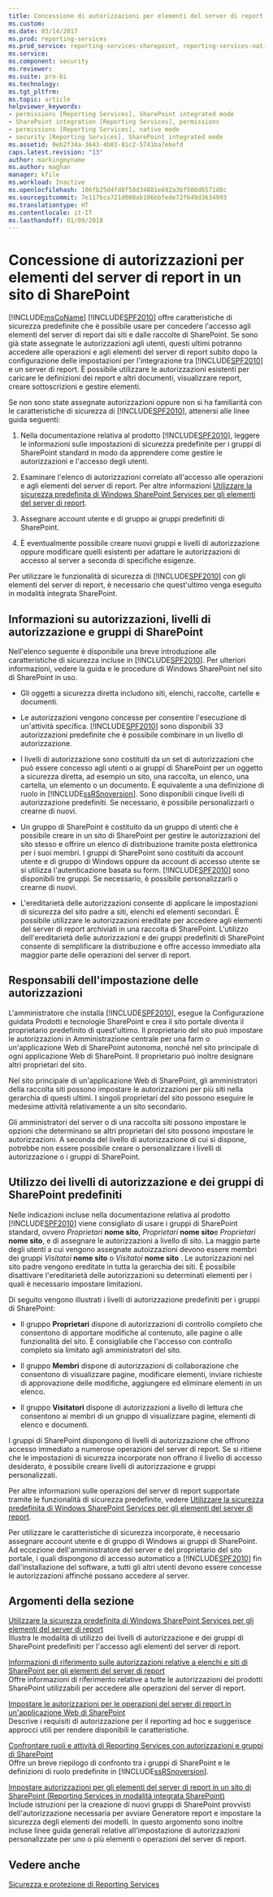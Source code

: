 ```yaml
---
title: Concessione di autorizzazioni per elementi del server di report in un sito di SharePoint | Microsoft Docs
ms.custom: 
ms.date: 03/14/2017
ms.prod: reporting-services
ms.prod_service: reporting-services-sharepoint, reporting-services-native
ms.service: 
ms.component: security
ms.reviewer: 
ms.suite: pro-bi
ms.technology: 
ms.tgt_pltfrm: 
ms.topic: article
helpviewer_keywords:
- permissions [Reporting Services], SharePoint integrated mode
- SharePoint integration [Reporting Services], permissions
- permissions [Reporting Services], native mode
- security [Reporting Services], SharePoint integrated mode
ms.assetid: 0eb2f34a-3643-4b03-81c2-5741ba7ebefd
caps.latest.revision: "13"
author: markingmyname
ms.author: maghan
manager: kfile
ms.workload: Inactive
ms.openlocfilehash: 106fb25d4fd8f58d34881e692a3bf508d6571d8c
ms.sourcegitcommit: 7e117bca721d008ab106bbfede72f649d3634993
ms.translationtype: HT
ms.contentlocale: it-IT
ms.lasthandoff: 01/09/2018
---
```

# <a name="granting-permissions-on-report-server-items-on-a-sharepoint-site"></a>Concessione di autorizzazioni per elementi del server di report in un sito di SharePoint
  [!INCLUDE[msCoName](../../includes/msconame-md.md)] [!INCLUDE[SPF2010](../../includes/spf2010-md.md)] offre caratteristiche di sicurezza predefinite che è possibile usare per concedere l'accesso agli elementi del server di report dai siti e dalle raccolte di SharePoint. Se sono già state assegnate le autorizzazioni agli utenti, questi ultimi potranno accedere alle operazioni e agli elementi del server di report subito dopo la configurazione delle impostazioni per l'integrazione tra [!INCLUDE[SPF2010](../../includes/spf2010-md.md)] e un server di report. È possibile utilizzare le autorizzazioni esistenti per caricare le definizioni dei report e altri documenti, visualizzare report, creare sottoscrizioni e gestire elementi.  
  
 Se non sono state assegnate autorizzazioni oppure non si ha familiarità con le caratteristiche di sicurezza di [!INCLUDE[SPF2010](../../includes/spf2010-md.md)], attenersi alle linee guida seguenti:  
  
1.  Nella documentazione relativa al prodotto [!INCLUDE[SPF2010](../../includes/spf2010-md.md)], leggere le informazioni sulle impostazioni di sicurezza predefinite per i gruppi di SharePoint standard in modo da apprendere come gestire le autorizzazioni e l'accesso degli utenti.  
  
2.  Esaminare l'elenco di autorizzazioni correlato all'accesso alle operazioni e agli elementi del server di report. Per altre informazioni [Utilizzare la sicurezza predefinita di Windows SharePoint Services per gli elementi del server di report](../../reporting-services/security/use-built-in-security-in-windows-sharepoint-services-for-report-server-items.md).  
  
3.  Assegnare account utente e di gruppo ai gruppi predefiniti di SharePoint.  
  
4.  È eventualmente possibile creare nuovi gruppi e livelli di autorizzazione oppure modificare quelli esistenti per adattare le autorizzazioni di accesso al server a seconda di specifiche esigenze.  
  
 Per utilizzare le funzionalità di sicurezza di [!INCLUDE[SPF2010](../../includes/spf2010-md.md)] con gli elementi del server di report, è necessario che quest'ultimo venga eseguito in modalità integrata SharePoint.  
  
## <a name="about-permissions-permission-levels-and-sharepoint-groups"></a>Informazioni su autorizzazioni, livelli di autorizzazione e gruppi di SharePoint  
 Nell'elenco seguente è disponibile una breve introduzione alle caratteristiche di sicurezza incluse in [!INCLUDE[SPF2010](../../includes/spf2010-md.md)]. Per ulteriori informazioni, vedere la guida e le procedure di Windows SharePoint nel sito di SharePoint in uso.  
  
-   Gli oggetti a sicurezza diretta includono siti, elenchi, raccolte, cartelle e documenti.  
  
-   Le autorizzazioni vengono concesse per consentire l'esecuzione di un'attività specifica. [!INCLUDE[SPF2010](../../includes/spf2010-md.md)] sono disponibili 33 autorizzazioni predefinite che è possibile combinare in un livello di autorizzazione.  
  
-   I livelli di autorizzazione sono costituiti da un set di autorizzazioni che può essere concesso agli utenti o ai gruppi di SharePoint per un oggetto a sicurezza diretta, ad esempio un sito, una raccolta, un elenco, una cartella, un elemento o un documento. È equivalente a una definizione di ruolo in [!INCLUDE[ssRSnoversion](../../includes/ssrsnoversion-md.md)]. Sono disponibili cinque livelli di autorizzazione predefiniti. Se necessario, è possibile personalizzarli o crearne di nuovi.  
  
-   Un gruppo di SharePoint è costituito da un gruppo di utenti che è possibile creare in un sito di SharePoint per gestire le autorizzazioni del sito stesso e offrire un elenco di distribuzione tramite posta elettronica per i suoi membri. I gruppi di SharePoint sono costituiti da account utente e di gruppo di Windows oppure da account di accesso utente se si utilizza l'autenticazione basata su form. [!INCLUDE[SPF2010](../../includes/spf2010-md.md)] sono disponibili tre gruppi. Se necessario, è possibile personalizzarli o crearne di nuovi.  
  
-   L'ereditarietà delle autorizzazioni consente di applicare le impostazioni di sicurezza del sito padre a siti, elenchi ed elementi secondari. È possibile utilizzare le autorizzazioni ereditate per accedere agli elementi del server di report archiviati in una raccolta di SharePoint. L'utilizzo dell'ereditarietà delle autorizzazioni e dei gruppi predefiniti di SharePoint consente di semplificare la distribuzione e offre accesso immediato alla maggior parte delle operazioni del server di report.  
  
## <a name="who-sets-permissions"></a>Responsabili dell'impostazione delle autorizzazioni  
 L'amministratore che installa [!INCLUDE[SPF2010](../../includes/spf2010-md.md)], esegue la Configurazione guidata Prodotti e tecnologie SharePoint e crea il sito portale diventa il proprietario predefinito di quest'ultimo. Il proprietario del sito può impostare le autorizzazioni in Amministrazione centrale per una farm o un'applicazione Web di SharePoint autonoma, nonché nel sito principale di ogni applicazione Web di SharePoint. Il proprietario può inoltre designare altri proprietari del sito.  
  
 Nel sito principale di un'applicazione Web di SharePoint, gli amministratori della raccolta siti possono impostare le autorizzazioni per più siti nella gerarchia di questi ultimi. I singoli proprietari del sito possono eseguire le medesime attività relativamente a un sito secondario.  
  
 Gli amministratori del server o di una raccolta siti possono impostare le opzioni che determinano se altri proprietari del sito possono impostare le autorizzazioni. A seconda del livello di autorizzazione di cui si dispone, potrebbe non essere possibile creare o personalizzare i livelli di autorizzazione o i gruppi di SharePoint.  
  
## <a name="using-predefined-sharepoint-groups-and-permission-levels"></a>Utilizzo dei livelli di autorizzazione e dei gruppi di SharePoint predefiniti  
 Nelle indicazioni incluse nella documentazione relativa al prodotto [!INCLUDE[SPF2010](../../includes/spf2010-md.md)] viene consigliato di usare i gruppi di SharePoint standard, ovvero *Proprietari* **nome sito**, *Proprietari* **nome sito**e *Proprietari* **nome sito**, e di assegnare le autorizzazioni a livello di sito. La maggio parte degli utenti a cui vengono assegnate autoizzazioni devono essere membri dei gruppi *Visitatoi* **nome sito** o *Visitatoi* **nome sito** . Le autorizzazioni nel sito padre vengono ereditate in tutta la gerarchia dei siti. È possibile disattivare l'ereditarietà delle autorizzazioni su determinati elementi per i quali è necessario impostare limitazioni.  
  
 Di seguito vengono illustrati i livelli di autorizzazione predefiniti per i gruppi di SharePoint:  
  
-   Il gruppo **Proprietari** dispone di autorizzazioni di controllo completo che consentono di apportare modifiche al contenuto, alle pagine o alle funzionalità del sito. È consigliabile che l'accesso con controllo completo sia limitato agli amministratori del sito.  
  
-   Il gruppo **Membri** dispone di autorizzazioni di collaborazione che consentono di visualizzare pagine, modificare elementi, inviare richieste di approvazione delle modifiche, aggiungere ed eliminare elementi in un elenco.  
  
-   Il gruppo **Visitatori** dispone di autorizzazioni a livello di lettura che consentono ai membri di un gruppo di visualizzare pagine, elementi di elenco e documenti.  
  
 I gruppi di SharePoint dispongono di livelli di autorizzazione che offrono accesso immediato a numerose operazioni del server di report. Se si ritiene che le impostazioni di sicurezza incorporate non offrano il livello di accesso desiderato, è possibile creare livelli di autorizzazione e gruppi personalizzati.  
  
 Per altre informazioni sulle operazioni del server di report supportate tramite le funzionalità di sicurezza predefinite, vedere [Utilizzare la sicurezza predefinita di Windows SharePoint Services per gli elementi del server di report](../../reporting-services/security/use-built-in-security-in-windows-sharepoint-services-for-report-server-items.md).  
  
 Per utilizzare le caratteristiche di sicurezza incorporate, è necessario assegnare account utente e di gruppo di Windows ai gruppi di SharePoint. Ad eccezione dell'amministratore del server e del proprietario del sito portale, i quali dispongono di accesso automatico a [!INCLUDE[SPF2010](../../includes/spf2010-md.md)] fin dall'installazione del software, a tutti gli altri utenti devono essere concesse le autorizzazioni affinché possano accedere al server.  
  
## <a name="in-this-section"></a>Argomenti della sezione  
 [Utilizzare la sicurezza predefinita di Windows SharePoint Services per gli elementi del server di report](../../reporting-services/security/use-built-in-security-in-windows-sharepoint-services-for-report-server-items.md)  
 Illustra le modalità di utilizzo dei livelli di autorizzazione e dei gruppi di SharePoint predefiniti per l'accesso agli elementi del server di report.  
  
 [Informazioni di riferimento sulle autorizzazioni relative a elenchi e siti di SharePoint per gli elementi del server di report](../../reporting-services/security/sharepoint-site-and-list-permission-reference-for-report-server-items.md)  
 Offre informazioni di riferimento relative a tutte le autorizzazioni dei prodotti SharePoint utilizzabili per accedere alle operazioni del server di report.  
  
 [Impostare le autorizzazioni per le operazioni del server di report in un'applicazione Web di SharePoint](../../reporting-services/security/set-permissions-for-report-server-operations-in-a-sharepoint-web-application.md)  
 Descrive i requisiti di autorizzazione per il reporting ad hoc e suggerisce approcci utili per rendere disponibili le caratteristiche.  
  
 [Confrontare ruoli e attività di Reporting Services con autorizzazioni e gruppi di SharePoint](../../reporting-services/security/reporting-services-roles-tasks-vs-sharepoint-groups-permissions.md)  
 Offre un breve riepilogo di confronto tra i gruppi di SharePoint e le definizioni di ruolo predefinite in [!INCLUDE[ssRSnoversion](../../includes/ssrsnoversion-md.md)].  
  
 [Impostare autorizzazioni per gli elementi del server di report in un sito di SharePoint &#40;Reporting Services in modalità integrata SharePoint&#41;](../../reporting-services/security/set-permissions-for-report-server-items-on-a-sharepoint-site.md)  
 Include istruzioni per la creazione di nuovi gruppi di SharePoint provvisti dell'autorizzazione necessaria per avviare Generatore report e impostare la sicurezza degli elementi dei modelli. In questo argomento sono inoltre incluse linee guida generali relative all'impostazione di autorizzazioni personalizzate per uno o più elementi o operazioni del server di report.  
  
## <a name="see-also"></a>Vedere anche  
 [Sicurezza e protezione di Reporting Services](../../reporting-services/security/reporting-services-security-and-protection.md)  
  
  

